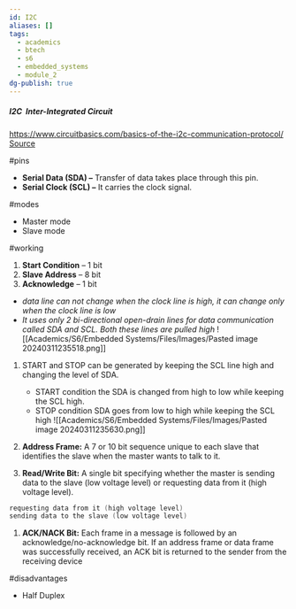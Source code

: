 ```yaml
---
id: I2C
aliases: []
tags:
  - academics
  - btech
  - s6
  - embedded_systems
  - module_2
dg-publish: true
---
```

##### I2C  **Inter-Integrated Circuit**

https://www.circuitbasics.com/basics-of-the-i2c-communication-protocol/
[Source](https://www.geeksforgeeks.org/i2c-communication-protocol/)

#pins
- **Serial Data (SDA) –** Transfer of data takes place through this pin.  
- **Serial Clock (SCL) –** It carries the clock signal.

#modes
- Master mode
- Slave mode

#working
1. **Start Condition** – 1 bit
2. **Slave Address** – 8 bit
3. **Acknowledge** – 1 bit

- *data line can not change when the clock line is high, it can change only when the clock line is low*
- *It uses only 2 bi-directional open-drain lines for data communication called SDA and SCL. Both these lines are pulled high*
![[Academics/S6/Embedded Systems/Files/Images/Pasted image 20240311235518.png]]

1. START and STOP can be generated by keeping the SCL line high and changing the level of SDA.
	- START condition the SDA is changed from high to low while keeping the SCL high.
	- STOP condition SDA goes from low to high while keeping the SCL high
	![[Academics/S6/Embedded Systems/Files/Images/Pasted image 20240311235630.png]]

2. **Address Frame:** A 7 or 10 bit sequence unique to each slave that identifies the slave when the master wants to talk to it.
3. **Read/Write Bit:** A single bit specifying whether the master is sending data to the slave (low voltage level) or requesting data from it (high voltage level).

```c
requesting data from it (high voltage level)
sending data to the slave (low voltage level)

```

1. **ACK/NACK Bit:** Each frame in a message is followed by an acknowledge/no-acknowledge bit. If an address frame or data frame was successfully received, an ACK bit is returned to the sender from the receiving device

#disadvantages
- Half Duplex

